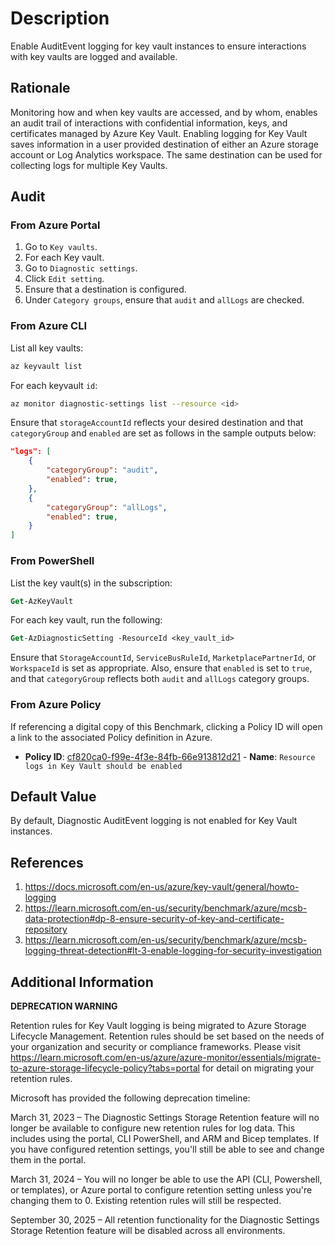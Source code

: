 # Description

Enable AuditEvent logging for key vault instances to ensure interactions with key vaults are logged and available.

## Rationale

Monitoring how and when key vaults are accessed, and by whom, enables an audit trail of interactions with confidential information, keys, and certificates managed by Azure Key Vault. Enabling logging for Key Vault saves information in a user provided destination of either an Azure storage account or Log Analytics workspace. The same destination can be used for collecting logs for multiple Key Vaults.

## Audit

### From Azure Portal

1. Go to `Key vaults`.
2. For each Key vault.
3. Go to `Diagnostic settings`.
4. Click `Edit setting`.
5. Ensure that a destination is configured.
6. Under `Category groups`, ensure that `audit` and `allLogs` are checked.

### From Azure CLI

List all key vaults:

```sh
az keyvault list
```

For each keyvault `id`:

```sh
az monitor diagnostic-settings list --resource <id>
```

Ensure that `storageAccountId` reflects your desired destination and that `categoryGroup` and `enabled` are set as follows in the sample outputs below:

```json
"logs": [ 
    { 
        "categoryGroup": "audit", 
        "enabled": true, 
    }, 
    { 
        "categoryGroup": "allLogs", 
        "enabled": true, 
    }
]
```

### From PowerShell

List the key vault(s) in the subscription:

```ps
Get-AzKeyVault
```

For each key vault, run the following:

```ps
Get-AzDiagnosticSetting -ResourceId <key_vault_id>
```

Ensure that `StorageAccountId`, `ServiceBusRuleId`, `MarketplacePartnerId`, or `WorkspaceId` is set as appropriate. Also, ensure that `enabled` is set to `true`, and that `categoryGroup` reflects both `audit` and `allLogs` category groups.

### From Azure Policy

If referencing a digital copy of this Benchmark, clicking a Policy ID will open a link to the associated Policy definition in Azure.

- **Policy ID**: [cf820ca0-f99e-4f3e-84fb-66e913812d21](https://portal.azure.com/#view/Microsoft_Azure_Policy/PolicyDetailBlade/definitionId/%2Fproviders%2FMicrosoft.Authorization%2FpolicyDefinitions%2Fcf820ca0-f99e-4f3e-84fb-66e913812d21) - **Name**: `Resource logs in Key Vault should be enabled`

## Default Value

By default, Diagnostic AuditEvent logging is not enabled for Key Vault instances.

## References

1. <https://docs.microsoft.com/en-us/azure/key-vault/general/howto-logging>
2. <https://learn.microsoft.com/en-us/security/benchmark/azure/mcsb-data-protection#dp-8-ensure-security-of-key-and-certificate-repository>
3. <https://learn.microsoft.com/en-us/security/benchmark/azure/mcsb-logging-threat-detection#lt-3-enable-logging-for-security-investigation>

## Additional Information

**DEPRECATION WARNING**

Retention rules for Key Vault logging is being migrated to Azure Storage Lifecycle Management. Retention rules should be set based on the needs of your organization and security or compliance frameworks. Please visit <https://learn.microsoft.com/en-us/azure/azure-monitor/essentials/migrate-to-azure-storage-lifecycle-policy?tabs=portal> for detail on migrating your retention rules.

Microsoft has provided the following deprecation timeline:

March 31, 2023 – The Diagnostic Settings Storage Retention feature will no longer be available to configure new retention rules for log data. This includes using the portal, CLI PowerShell, and ARM and Bicep templates. If you have configured retention settings, you'll still be able to see and change them in the portal.

March 31, 2024 – You will no longer be able to use the API (CLI, Powershell, or templates), or Azure portal to configure retention setting unless you're changing them to 0. Existing retention rules will still be respected.

September 30, 2025 – All retention functionality for the Diagnostic Settings Storage Retention feature will be disabled across all environments.
